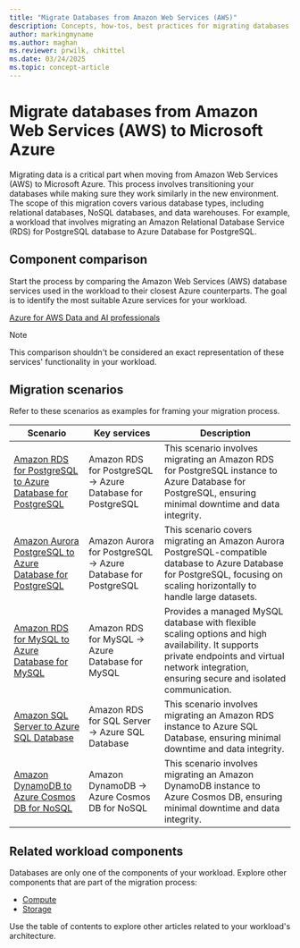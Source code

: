```yaml
---
title: "Migrate Databases from Amazon Web Services (AWS)"
description: Concepts, how-tos, best practices for migrating databases from Amazon Web Services (AWS) to Microsoft Azure.
author: markingmyname
ms.author: maghan
ms.reviewer: prwilk, chkittel
ms.date: 03/24/2025
ms.topic: concept-article
---
```


# Migrate databases from Amazon Web Services (AWS) to Microsoft Azure

Migrating data is a critical part when moving from Amazon Web Services (AWS) to Microsoft Azure. This process involves transitioning your databases while making sure they work similarly in the new environment. The scope of this migration covers various database types, including relational databases, NoSQL databases, and data warehouses. For example, a workload that involves migrating an Amazon Relational Database Service (RDS) for PostgreSQL database to Azure Database for PostgreSQL.

## Component comparison

Start the process by comparing the Amazon Web Services (AWS) database services used in the workload to their closest Azure counterparts. The goal is to identify the most suitable Azure services for your workload.

[Azure for AWS Data and AI professionals](/azure/architecture/aws-professional/data-ai)

> [!NOTE]
> This comparison shouldn't be considered an exact representation of these services' functionality in your workload.

## Migration scenarios

Refer to these scenarios as examples for framing your migration process.

| Scenario | Key services | Description |
| --- | --- | --- |
| [Amazon RDS for PostgreSQL to Azure Database for PostgreSQL](/azure/postgresql/migrate/migration-service/tutorial-migration-service-aws-offline?tabs=portal) | Amazon RDS for PostgreSQL -> Azure Database for PostgreSQL | This scenario involves migrating an Amazon RDS for PostgreSQL instance to Azure Database for PostgreSQL, ensuring minimal downtime and data integrity. |
| [Amazon Aurora PostgreSQL to Azure Database for PostgreSQL](/azure/postgresql/migrate/migration-service/tutorial-migration-service-aurora-offline?tabs=azure-portal) | Amazon Aurora for PostgreSQL -> Azure Database for PostgreSQL | This scenario covers migrating an Amazon Aurora PostgreSQL-compatible database to Azure Database for PostgreSQL, focusing on scaling horizontally to handle large datasets. |
| [Amazon RDS for MySQL to Azure Database for MySQL](/azure/mysql/flexible-server/how-to-migrate-rds-mysql-data-in-replication) | Amazon RDS for MySQL -> Azure Database for MySQL | Provides a managed MySQL database with flexible scaling options and high availability. It supports private endpoints and virtual network integration, ensuring secure and isolated communication. |
| [Amazon SQL Server to Azure SQL Database](/data-migration/sql-server/database/guide) | Amazon RDS for SQL Server -> Azure SQL Database | This scenario involves migrating an Amazon RDS instance to Azure SQL Database, ensuring minimal downtime and data integrity. |
| [Amazon DynamoDB to Azure Cosmos DB for NoSQL](/azure/cosmos-db/nosql/dynamodb-data-migration-cosmos-db) | Amazon DynamoDB -> Azure Cosmos DB for NoSQL | This scenario involves migrating an Amazon DynamoDB instance to Azure Cosmos DB, ensuring minimal downtime and data integrity. |

## Related workload components

Databases are only one of the components of your workload. Explore other components that are part of the migration process:

- [Compute](./migrate-compute-from-aws.md)
- [Storage](./migrate-storage-from-aws.md)

Use the table of contents to explore other articles related to your workload's architecture.
